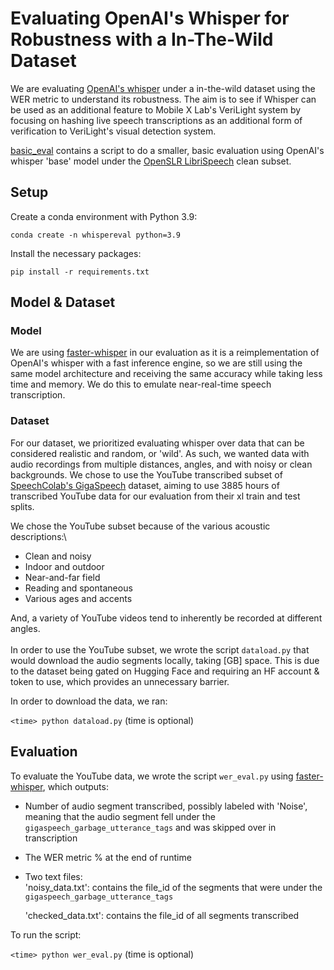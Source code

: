 # Evaluating OpenAI's Whisper for Robustness with a In-The-Wild Dataset
We are evaluating [OpenAI's whisper](https://github.com/openai/whisper/tree/main?tab=readme-ov-file) under a in-the-wild dataset using the WER metric to understand its robustness. The aim is to see if Whisper can be used as an additional feature to Mobile X Lab's VeriLight system by focusing on hashing live speech transcriptions as an additional form of verification to VeriLight's visual detection system.

[basic_eval](./basic_eval) contains a script to do a smaller, basic evaluation using OpenAI's whisper 'base' model under the [OpenSLR LibriSpeech](https://huggingface.co/datasets/openslr/librispeech_asr) clean subset.
## Setup
Create a conda environment with Python 3.9:

`conda create -n whispereval python=3.9`

Install the necessary packages:

`pip install -r requirements.txt`

## Model & Dataset
### Model
We are using [faster-whisper](https://github.com/SYSTRAN/faster-whisper) in our evaluation as it is a reimplementation of OpenAI's whisper with a fast inference engine, so we are still using the same model architecture and receiving the same accuracy while taking less time and memory. We do this to emulate near-real-time speech transcription.
### Dataset
For our dataset, we prioritized evaluating whisper over data that can be considered realistic and random, or 'wild'. As such, we wanted data with audio recordings from multiple distances, angles, and with noisy or clean backgrounds. We chose to use the YouTube transcribed subset of [SpeechColab's GigaSpeech](https://github.com/SpeechColab/GigaSpeech) dataset, aiming to use 3885 hours of transcribed YouTube data for our evaluation from their xl train and test splits.

We chose the YouTube subset because of the various acoustic descriptions:\
- Clean and noisy
- Indoor and outdoor
- Near-and-far field
- Reading and spontaneous
- Various ages and accents
<!-- end of list -->
And, a variety of YouTube videos tend to inherently be recorded at different angles.\
\
In order to use the YouTube subset, we wrote the script `dataload.py` that would download the audio segments locally, taking [GB] space. This is due to the dataset being gated on Hugging Face and requiring an HF account & token to use, which provides an unnecessary barrier.

In order to download the data, we ran: 

`<time> python dataload.py` (time is optional)

## Evaluation
To evaluate the YouTube data, we wrote the script `wer_eval.py` using [faster-whisper](https://github.com/SYSTRAN/faster-whisper), which outputs:
- Number of audio segment transcribed, possibly labeled with 'Noise', meaning that the audio segment fell under the `gigaspeech_garbage_utterance_tags` and was skipped over in transcription
- The WER metric % at the end of runtime
- Two text files:\
   'noisy_data.txt': contains the file_id of the segments that were under the `gigaspeech_garbage_utterance_tags`
  
    'checked_data.txt': contains the file_id of all segments transcribed
<!-- end oflist -->
To run the script: 

`<time> python wer_eval.py` (time is optional)
